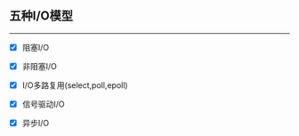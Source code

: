 ## 五种I/O模型

--------------------------

- [x] 阻塞I/O 
- [x] 非阻塞I/O
- [x] I/O多路复用(select,poll,epoll)
- [x] 信号驱动I/O
- [x] 异步I/O


